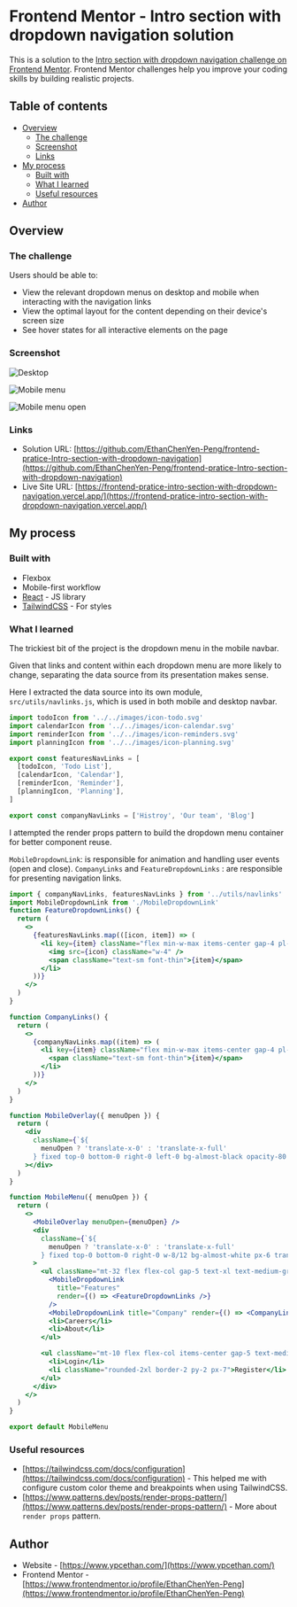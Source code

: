 # Frontend Mentor - Intro section with dropdown navigation solution

This is a solution to the [Intro section with dropdown navigation challenge on Frontend Mentor](https://www.frontendmentor.io/challenges/intro-section-with-dropdown-navigation-ryaPetHE5). Frontend Mentor challenges help you improve your coding skills by building realistic projects.

## Table of contents

- [Overview](#overview)
  - [The challenge](#the-challenge)
  - [Screenshot](#screenshot)
  - [Links](#links)
- [My process](#my-process)
  - [Built with](#built-with)
  - [What I learned](#what-i-learned)
  - [Useful resources](#useful-resources)
- [Author](#author)


## Overview

### The challenge

Users should be able to:

- View the relevant dropdown menus on desktop and mobile when interacting with the navigation links
- View the optimal layout for the content depending on their device's screen size
- See hover states for all interactive elements on the page

### Screenshot

![Desktop](./screenshoots/desktop_nav_open.png)

![Mobile menu](./screenshoots/mobile_nav.png)

![Mobile menu open](./screenshoots/mobile_nav_open.png)


### Links

- Solution URL: [https://github.com/EthanChenYen-Peng/frontend-pratice-Intro-section-with-dropdown-navigation](https://github.com/EthanChenYen-Peng/frontend-pratice-Intro-section-with-dropdown-navigation)
- Live Site URL: [https://frontend-pratice-intro-section-with-dropdown-navigation.vercel.app/](https://frontend-pratice-intro-section-with-dropdown-navigation.vercel.app/)

## My process

### Built with

- Flexbox
- Mobile-first workflow
- [React](https://reactjs.org/) - JS library
- [TailwindCSS](https://tailwindcss.com/) - For styles


### What I learned

The trickiest bit of the project is the dropdown menu in the mobile navbar.

Given that links and content within each dropdown menu are more likely to change, separating the data source from its presentation makes sense.

Here I extracted the data source into its own module, `src/utils/navlinks.js`, which is used in both mobile and desktop navbar.
```js
import todoIcon from '../../images/icon-todo.svg'
import calendarIcon from '../../images/icon-calendar.svg'
import reminderIcon from '../../images/icon-reminders.svg'
import planningIcon from '../../images/icon-planning.svg'

export const featuresNavLinks = [
  [todoIcon, 'Todo List'],
  [calendarIcon, 'Calendar'],
  [reminderIcon, 'Reminder'],
  [planningIcon, 'Planning'],
]

export const companyNavLinks = ['Histroy', 'Our team', 'Blog']
```

I attempted the render props pattern to build the dropdown menu container for better component reuse.

`MobileDropdownLink`: is responsible for animation and handling user events (open and close).
`CompanyLinks` and `FeatureDropdownLinks` : are responsible for presenting navigation links.
```jsx
import { companyNavLinks, featuresNavLinks } from '../utils/navlinks'
import MobileDropdownLink from './MobileDropdownLink'
function FeatureDropdownLinks() {
  return (
    <>
      {featuresNavLinks.map(([icon, item]) => (
        <li key={item} className="flex min-w-max items-center gap-4 pl-8">
          <img src={icon} className="w-4" />
          <span className="text-sm font-thin">{item}</span>
        </li>
      ))}
    </>
  )
}

function CompanyLinks() {
  return (
    <>
      {companyNavLinks.map((item) => (
        <li key={item} className="flex min-w-max items-center gap-4 pl-8">
          <span className="text-sm font-thin">{item}</span>
        </li>
      ))}
    </>
  )
}

function MobileOverlay({ menuOpen }) {
  return (
    <div
      className={`${
        menuOpen ? 'translate-x-0' : 'translate-x-full'
      } fixed top-0 bottom-0 right-0 left-0 bg-almost-black opacity-80 transition-transform duration-500 ease-in-out desktop:hidden`}
    ></div>
  )
}

function MobileMenu({ menuOpen }) {
  return (
    <>
      <MobileOverlay menuOpen={menuOpen} />
      <div
        className={`${
          menuOpen ? 'translate-x-0' : 'translate-x-full'
        } fixed top-0 bottom-0 right-0 w-8/12 bg-almost-white px-6 transition-transform duration-500 desktop:hidden`}
      >
        <ul className="mt-32 flex flex-col gap-5 text-xl text-medium-gray">
          <MobileDropdownLink
            title="Features"
            render={() => <FeatureDropdownLinks />}
          />
          <MobileDropdownLink title="Company" render={() => <CompanyLinks />} />
          <li>Careers</li>
          <li>About</li>
        </ul>

        <ul className="mt-10 flex flex-col items-center gap-5 text-medium-gray">
          <li>Login</li>
          <li className="rounded-2xl border-2 py-2 px-7">Register</li>
        </ul>
      </div>
    </>
  )
}

export default MobileMenu
```


### Useful resources

- [https://tailwindcss.com/docs/configuration](https://tailwindcss.com/docs/configuration) - This helped me with configure custom color theme and breakpoints when using TailwindCSS.
- [https://www.patterns.dev/posts/render-props-pattern/](https://www.patterns.dev/posts/render-props-pattern/) - More about `render props` pattern.

## Author

- Website - [https://www.ypcethan.com/](https://www.ypcethan.com/)
- Frontend Mentor - [https://www.frontendmentor.io/profile/EthanChenYen-Peng](https://www.frontendmentor.io/profile/EthanChenYen-Peng)

